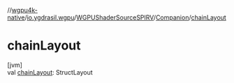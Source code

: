 //[wgpu4k-native](../../../../index.md)/[io.ygdrasil.wgpu](../../index.md)/[WGPUShaderSourceSPIRV](../index.md)/[Companion](index.md)/[chainLayout](chain-layout.md)

# chainLayout

[jvm]\
val [chainLayout](chain-layout.md): StructLayout